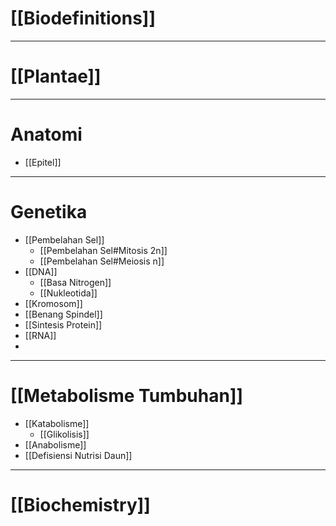 # [[Biodefinitions]]
---
# [[Plantae]]

---
# Anatomi
- [[Epitel]]

---
# Genetika
- [[Pembelahan Sel]]
	- [[Pembelahan Sel#Mitosis 2n]]
	- [[Pembelahan Sel#Meiosis n]]
- [[DNA]]
	- [[Basa Nitrogen]]
	- [[Nukleotida]]
- [[Kromosom]]
- [[Benang Spindel]]
- [[Sintesis Protein]]
- [[RNA]]
- 
---
# [[Metabolisme Tumbuhan]]
- [[Katabolisme]]
	- [[Glikolisis]]
- [[Anabolisme]]
- [[Defisiensi Nutrisi Daun]]

---
# [[Biochemistry]]